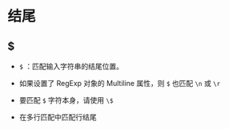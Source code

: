 # 结尾

## \$

  - `$` ：匹配输入字符串的结尾位置。

  - 如果设置了 RegExp 对象的 Multiline 属性，则 `$` 也匹配 `\n` 或 `\r`

  - 要匹配 `$` 字符本身，请使用 `\$`

  - 在多行匹配中匹配行结尾
